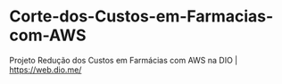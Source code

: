 # Corte-dos-Custos-em-Farmacias-com-AWS
Projeto Redução dos Custos em Farmácias com AWS na DIO | https://web.dio.me/
